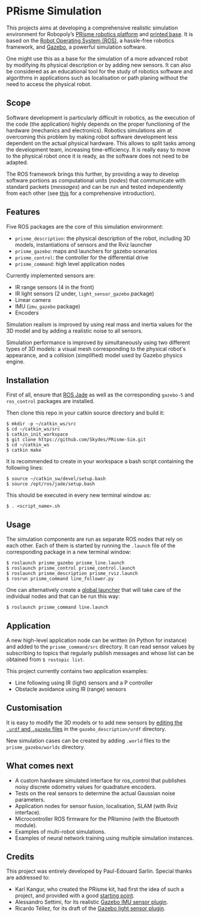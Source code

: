 # PRisme Simulation
This projects aims at developing a comprehensive realistic simulation environment for Robopoly’s [PRisme robotics platform](http://robopoly.epfl.ch/prisme) and [printed base](https://github.com/Robopoly/Printed-base). It is based on the [Robot Operating System (ROS)](http://www.ros.org), a hassle-free robotics framework, and [Gazebo](http://gazebosim.org), a powerful simulation software.

One might use this as a base for the simulation of a more advanced robot by modifying its physical description or by adding new sensors. It can also be considered as an educational tool for the study of robotics software and algorithms in applications such as localisation or path planing without the need to access the physical robot.

## Scope
Software development is particularly difficult in robotics, as the execution of the code (the application) highly depends on the proper functioning of the hardware (mechanics and electronics).
Robotics simulations aim at overcoming this problem by making robot software development less dependent on the actual physical hardware. This allows to split tasks among the development team, increasing time-efficiency. It is really easy to move to the physical robot once it is ready, as the software does not need to be adapted.


The ROS framework brings this further, by providing a way to develop software portions as computational units (*nodes*) that communicate with standard packets (*messages*) and can be run and tested independently from each other (see [this](http://wiki.ros.org/ROS/Introduction) for a comprehensive introduction).

## Features
Five ROS packages are the core of this simulation environment:
* `prisme_description`: the physical description of the robot, including 3D models, instantiations of sensors and the Rviz launcher
* `prisme_gazebo`: maps and launchers for gazebo scenarios
* `prisme_control`: the controller for the differential drive
* `prisme_command`: high level application nodes

Currently implemented sensors are:
* IR range sensors (4 in the front)
* IR light sensors (2 under, `light_sensor_gazebo` package)
* Linear camera
* IMU (`imu_gazebo` package)
* Encoders

Simulation realism is improved by using real mass and inertia values for the 3D model and by adding a realistic noise to all sensors.

Simulation performance is improved by simultaneously using two different types of 3D models: a visual mesh corresponding to the physical robot's appearance, and a collision (simplified) model used by Gazebo physics engine.

## Installation
First of all, ensure that [ROS Jade](http://wiki.ros.org/jade/Installation) as well as the corresponding `gazebo-5` and `ros_control` packages are installed.

Then clone this repo in your catkin source directory and build it:
```
$ mkdir -p ~/catkin_ws/src
$ cd ~/catkin_ws/src
$ catkin_init_workspace
$ git clone https://github.com/Skydes/PRisme-Sim.git
$ cd ~/catkin_ws
$ catkin make
```

It is recommended to create in your  workspace a bash script containing the following lines:
```
$ source ~/catkin_sw/devel/setup.bash
$ source /opt/ros/jade/setup.bash
```
This should be executed in every new terminal window as:
```
$ . <script_name>.sh
```

## Usage
The simulation components are run as separate ROS nodes that rely on each other. Each of them is started by running the `.launch` file of the corresponding package in a new terminal window:
```
$ roslaunch prisme_gazebo prisme_line.launch
$ roslaunch prisme_control prisme_control.launch
$ roslaunch prisme_description prisme_rviz.launch
$ rosrun prisme_command line_follower.py
```

One can alternatively create a [global launcher](http://wiki.ros.org/roslaunch/XML) that will take care of the individual nodes and that can be run this way:
```
$ roslaunch prisme_command line.launch
```

## Application
A new high-level application node can be written (in Python for instance) and added to the `prisme_command/src` directory. It can read sensor values by subscribing to topics that regularly publish messages and whose list can be obtained from `$ rostopic list`.

This project currently contains two application examples:
* Line following using IR (light) sensors and a P controller
* Obstacle avoidance using IR (range) sensors

## Customisation
It is easy to modify the 3D models or to add new sensors by [editing the `.urdf` and `.gazebo` files](http://gazebosim.org/tutorials?tut=ros_urdf&cat=connect_ros) in the `gazebo_description/urdf` directory.

New simulation cases can be created by adding `.world` files to the `prisme_gazebo/worlds` directory.

## What comes next
* A custom hardware simulated interface for ros_control that publishes noisy discrete odometry values for quadrature encoders.
* Tests on the real sensors to determine the actual Gaussian noise parameters.
* Application nodes for sensor fusion, localisation, SLAM (with Rviz interface).
* Microcontroller ROS firmware for the PRismino (with the Bluetooth module).
* Examples of multi-robot simulations.
* Examples of neural network training using multiple simulation instances.

## Credits
This project was entirely developed by Paul-Edouard Sarlin.
Special thanks are addressed to:
* Karl Kangur, who created the PRisme kit, had first the idea of such a project, and provided with a good [starting point](https://github.com/Nurgak/Virtual-Robot-Challenge).
* Alessandro Settimi, for its realistic [Gazebo IMU sensor plugin](https://github.com/ros-simulation/gazebo_ros_pkgs/pull/363).
* Ricardo Téllez, for its draft of the [Gazebo light sensor plugin](http://www.theconstructsim.com/create-a-ros-sensor-plugin-for-gazebo/).
